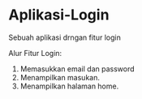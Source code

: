 # Aplikasi-Login
Sebuah aplikasi drngan fitur login

Alur Fitur Login:
1. Memasukkan email dan password
2. Menampilkan masukan.
3. Menampilkan halaman home.
